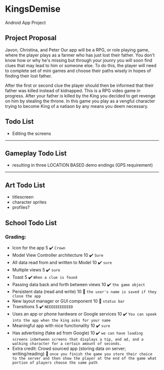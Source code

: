 # KingsDemise
Android App Project

## Project Proposal 

Javon, Christina, and Peter
Our app will be a RPG, or role playing game, where the player plays as a farmer who has just lost their father. You don't know how or why he's missing but through your jounry you will soon find clues that may lead to him or someone else. To do this, the player will need to complete set of mini games and choose their paths wisely in hopes of finding their lost father. 

After the first or second clue the player should then be informed that their father was killed instead of kidnapped. 
This is a RPG video game in progress. After your father is killed by the King you decided to get revenge on him by stealing the throne. In this game you play as a vengful character trying to become King of a natiaon by any means you deem necessary.

## Todo List
* Editing the screens

____________________
## Gameplay Todo List

* resulting in three LOCATION BASED demo endings (GPS requirement)

____________________
## Art Todo List
* titlescreen 
* character sprites 
* profiles? 

## School Todo List
### Grading:
* Icon for the app 5 :heavy_check_mark:
`Crown` 
* Model View Controller architecture 10 :heavy_check_mark:
`Sure` 
* All data read from and written to Model 10 :heavy_check_mark:
`sure` 
* Multiple views 5 :heavy_check_mark:
`sure`
* Toast 5 :heavy_check_mark:
`When a clue is found` 
* Passing data back and forth between views 10 :heavy_check_mark:
`the game object` 
* Persistent data (read and write) 10 :anger:
`the user's name is saved if they close the app`
* New layout manager or GUI component 10 :anger:
`status bar` 
* Transitions 5 :heavy_check_mark:
`NEEEEEEEEEEED` 
* Uses an app or phone hardware or Google services 10 :heavy_check_mark:
`You can speek into the app when the king asks for your name`
* Meaningful app with nice functionality 10 :heavy_check_mark:
`sure`
* Has advertising (fake ad from Google) 10 :heavy_check_mark:
`we can have loading screens inbetween screens that displays a tip, and ad, and a walking character for a certain amount of seconds.`
* Extra credit: Crowd sourced app (storing data on server; writing/reading) :anger:
`once you finish the game you store their choice to the server and then show the player at the end of the game what portion of players choose the same path`

